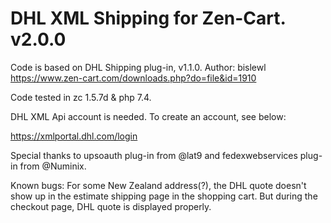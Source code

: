 # DHL XML Shipping for Zen-Cart. v2.0.0
Code is based on DHL Shipping plug-in, v1.1.0. Author: bislewl
https://www.zen-cart.com/downloads.php?do=file&id=1910

Code tested in zc 1.5.7d & php 7.4.

DHL XML Api account is needed. To create an account, see below: 

https://xmlportal.dhl.com/login

Special thanks to upsoauth plug-in from @lat9 and fedexwebservices plug-in from @Numinix. 

Known bugs:
For some New Zealand address(?), the DHL quote doesn't show up in the estimate shipping page in the shopping cart. But during the checkout page, DHL quote is displayed properly. 
